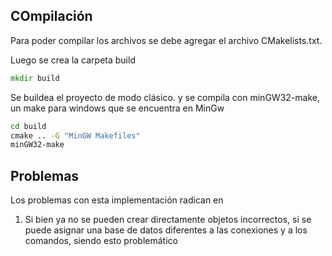 ## COmpilación

Para poder compilar los archivos se debe agregar el archivo CMakelists.txt.

Luego se crea la carpeta build
```cmd
mkdir build
```

Se buildea el proyecto de modo clásico. y se compila con minGW32-make, un make para windows que se encuentra en MinGw

```cmd
cd build
cmake .. -G "MinGW Makefiles"
minGW32-make
```

## Problemas

Los problemas con esta  implementación radican en
1. Si bien ya no se pueden crear directamente objetos incorrectos, si se puede asignar una base de datos diferentes a 
las conexiones y a los comandos, siendo esto problemático
